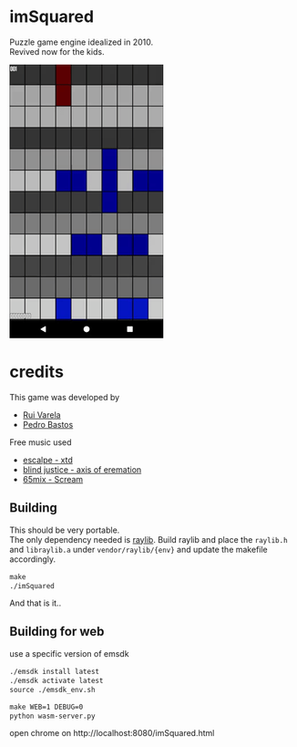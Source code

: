 # imSquared
Puzzle game engine idealized in 2010.   
Revived now for the kids.

![imSquared](https://github.com/RuiVarela/imSquared/raw/master/sample.gif)

# credits
This game was developed by
* [Rui Varela](https://github.com/RuiVarela)
* [Pedro Bastos](https://github.com/theaGit)

Free music used
+ [escalpe - xtd](https://modarchive.org/index.php?request=view_profile&query=69008)
+ [blind justice - axis of eremation](https://modarchive.org/index.php?request=view_by_moduleid&query=87501)
+ [65mix - Scream](https://modarchive.org/index.php?request=view_by_moduleid&query=192351)


## Building
This should be very portable.   
The only dependency needed is [raylib](https://www.raylib.com/). 
Build raylib and place the `raylib.h` and `libraylib.a` under `vendor/raylib/{env}` and update the makefile accordingly.   

```
make
./imSquared
```
And that is it..

## Building for web   

use a specific version of emsdk
```
./emsdk install latest
./emsdk activate latest
source ./emsdk_env.sh
```

```
make WEB=1 DEBUG=0
python wasm-server.py
```
open chrome on http://localhost:8080/imSquared.html
